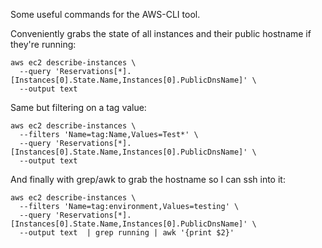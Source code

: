 Some useful commands for the AWS-CLI tool.

Conveniently grabs the state of all instances and their public hostname if
they're running:

```
aws ec2 describe-instances \
  --query 'Reservations[*].[Instances[0].State.Name,Instances[0].PublicDnsName]' \
  --output text
```

Same but filtering on a tag value:

```
aws ec2 describe-instances \
  --filters 'Name=tag:Name,Values=Test*' \
  --query 'Reservations[*].[Instances[0].State.Name,Instances[0].PublicDnsName]' \
  --output text
```

And finally with grep/awk to grab the hostname so I can ssh into it:

```
aws ec2 describe-instances \
  --filters 'Name=tag:environment,Values=testing' \
  --query 'Reservations[*].[Instances[0].State.Name,Instances[0].PublicDnsName]' \
  --output text  | grep running | awk '{print $2}'
```
